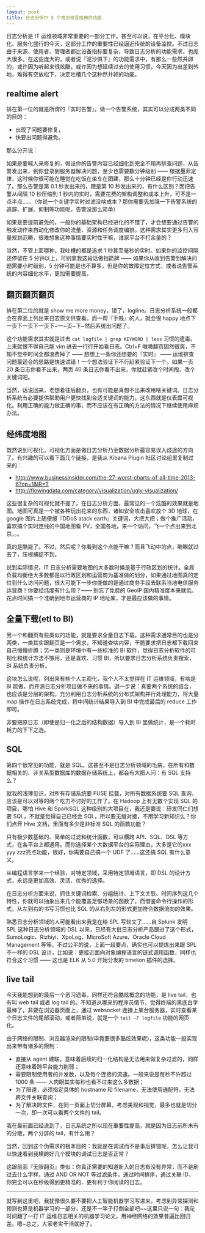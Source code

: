 ```yaml
---
layout: post
title: 日志分析中 5 个常见但没啥用的功能
---
```


日志分析是 IT 运维领域非常重要的一部分工作。甚至可以说，在平台化、模块化、服务化盛行的今天，这部分工作的重要性已经逼近传统的设备监控。不过日志由于来源、使用者、管理者都比设备指标要复杂，导致日志分析的功能需求，也庞大很多。在这些庞大的，或者说『泥沙俱下』的功能需求中，有那么一些然并卵的，或许因为听起来很炫酷，或许因为想延续过去的使用习惯，今天因为出差到外地，难得有空放松下，决定吐槽几个这种然并卵的功能。

## realtime alert

排在第一位的就是所谓的『实时告警』。做一个告警系统，其实可以分成两类不同的目的：

* 出现了问题要修复，
* 快要出问题得避免。

那么分开说：

如果是要喊人来修复的，假设你的告警内容已经细化到完全不用再排查问题，从告警发出来，到你登录到服务器解决问题，至少也需要数分钟级别 —— 根据墨菲定律，这时候你很可能在睡觉在吃饭在坐车在团建，那么十分钟已经是你行动迅速了。那么告警是第 0.1 秒发出来的，跟是第 10 秒发出来的，有什么区别？而把告警从间隔 10 秒压缩到 1 秒内的实时，需要花费的架构调整和成本上升，可不是一点半点……（你说一个关键字实时过滤没啥成本？那你需要先加强一下告警系统的追踪、扩展、抑制等功能呢，告警没那么简单）

如果是要提前避免的，一般你的基础架构已经进化的不错了，才会想要通过告警的触发动作来自动化修改你的流量、资源和任务调度编排。这种需求其实更多归入容量规划范畴，很难想象这种事情要实时性干嘛，谁家平台不打余量的？

当然，不管上面哪种，我吐槽的都是追求 1 秒甚至毫秒的实时。如果你的监控间隔还停留在 5 分钟以上，可别拿我这段话做挡箭牌 —— 如果你从收到告警到解决问题需要小时级别，5 分钟可能是也不算多，但是你的故障定位方式，或者说告警系统的内容细化水平，更加需要提高。

## 翻页翻页翻页

排在第二位的就是 show me more money，错了，logline。日志分析系统一般都会在界面上列出来日志原文供查看。而一帮『手贱』的人，就会很 happy 地点下一页下一页下一页下~一~页~下~然后系统出问题了。

这个功能需求其实就是过去 `cat logfile | grep KEYWORD | less` 习惯的遗毒。上来就恨不得自己能 vim 进去一行行开始看日志。Ctrl+F 嗷嗷翻页固然很爽，不知不觉中时间全都浪费掉了 —— 想想上一条你还想要的『实时』 —— 运维排查问题最适合的思路是快速试错！一个想法验证下不行赶紧验证下一个。如果一页 20 条日志你看不出来，两页 40 条日志你看不出来，你就赶紧改个时间段、改个关键词吧。

当然，话说回来，老想着往后翻页，也有可能是真想不出来改用啥关键词。日志分析系统有必要提供帮助用户更快找到合适关键词的能力。这东西就是仪表盘可视化。利用正确的能力做正确的事，而不应该在有正确的方法的情况下继续使用麻烦办法。

## 经纬度地图

既然说到可视化，可视化方面是做日志分析乃至数据分析最容易误入歧途的方向了。有兴趣的可以看下面几个链接，是我从 Kibana Plugin 社区讨论组里复制过来的：

* <http://www.businessinsider.com/the-27-worst-charts-of-all-time-2013-6?op=1&IR=T>
* <http://flowingdata.com/category/visualization/ugly-visualization/>

这些很复杂的可视化就不提了。在日志分析方面，最常见的一个炫酷的效果就是地图。地图可真是一个被各种玩出花来的东西，诸如安全攻击喜欢放个 3D 地球，在 google 图片上随便搜『DDoS atack earth』关键词，大把大把；做个推广活动，喜欢搞个实时连线的中国地图看 PV，全国各地，来一个访问，飞一个点出来到北京。。。

真的是酷毙了。不过，然后呢？你看到这个点能干嘛？而且飞动中的点，唰唰就过去了，压根捕捉不到。

说到实际情况，IT 日志分析需要地图的大多数时候是基于行政区划的统计。全局负载均衡绝大多数都是以行政区划和运营商为基准做的划分，如果通过地图真的定位到什么访问问题，很大可能下一步你能做的是通过商务手段去联系当地电信服务运营商！你要经纬度有什么用？—— 别忘了免费的 GeoIP 国内精准度本来就低。花点时间搞一个准确到地市运营商的 IP 地址库，才是最应该做的事情。

## 全量下载(etl to BI)

另一个和翻页有些类似的功能，就是要求全量日志下载。这种需求通常目的也是分两类，一类其实跟翻页是一个需求，不知道查啥内容，干脆要求把日志都下载回来自己慢慢折腾；另一类则是环境中有一些标准的 BI 软件，觉得日志分析软件的可视化和统计方法不够用，还是喜欢、习惯 BI，所以要求日志分析系统负责搜索，BI 系统负责分析。

这块怎么说呢，列出来有些个人主观化，我个人不太觉得在 IT 运维领域，有啥是 BI 能做，而开源日志分析项目做不来的事情。退一步说：真要两个系统的结合，也应该是分层的架构。充分利用日志分析系统的分布式架构并行处理能力，将大量 map 操作在日志系统完成，将中间统计结果导入到 BI 中完成最后的 reduce 工作即可。

非要把原日志（即使是归一化之后的结构数据）导入到 BI 里做统计，是一个耗时耗力的下下之选。

## SQL

第四个很常见的功能，就是 SQL。这甚至不是日志分析领域的毛病，在所有和数据相关的、非关系型数据库的数据存储系统上，都会有大把人问：有 SQL 支持么？

就我的浅薄见识，对所有存储系统要 FUSE 挂载，对所有数据系统要 SQL 查询，应该是可以对等的两个吃力不讨好的工作了。在 Hadoop 上有无数个实现 SQL 的项目，哪怕 Hive 和 SparkSQL 这种级别的大项目在，我还是要说：研发同仁们想要 SQL，不就是觉得自己已经会 SQL，所以要无缝对接，不用学习新知识么？你们点开 Hive 文档，里面有多少是非标准 SQL 的函数功能？

只有极少数基础的、简单的过滤和统计函数，可以横跨 API、SQL、DSL 等方式，在各平台上都通用。而你选择某个大数据平台的实际理由，大多是它的xxx yyy zzz亮点功能，很好，你需要自己搞一个 UDF 了……这还搞 SQL 有什么意义。

从编程语言学来一个经验，对特定领域，采用特定领域语言，即 DSL 的设计方式，永远是更加高效、灵活、优秀的选择。

在日志分析方面来说，抓住关键词检索、分组统计、上下文关联、时间序列这几个特性，你就可以抽象出来几个能覆盖足够场景的函数了，而借鉴命令行操作的形式，从左到右的书写习惯也比 SQL 的从右到左的形式更加符合数据流向的效果。

熟悉日志分析领域的人可能看出来我是在给 SPL 写软文了……自 Splunk 发明 SPL 这种日志分析领域的 DSL 以来，已经有大批日志分析产品跟进了这个形式，SumoLogic、Rizhiyi、XpoLog、MicroSoft Azure、Oracle Cloud Management 等等。不过公平的说，上面一段要点，确实也可以提炼出来跟 SPL 不一样的 DSL 设计，比如说：更接近面向对象编程语言的链式调用函数，同样也符合这个习惯 —— 这也是 ELK 从 5.0 开始分发的 timelion 插件的选择。

## live tail

今天我能想到的最后一个恶习遗毒，同样还符合酷炫概念的功能，是 live tail，也有叫 web tail 或者 log tail 的。不知道从哪来的程序员情节，觉得终端的黑底白字最棒了，非要在浏览器页面上，通过 websocket 连接上某台服务器，实时查看某个日志文件的尾部滚动。或者简单说，就是一个 `tail -F logfile` 功能的网页化。

由于网络的限制、浏览器渲染的限制(毕竟要很多酷炫效果呢)，这类功能一般实现出来带有诸多的限制：

* 直接从 agent 建联，意味着后续的归一化结构是无法用来做复杂过滤的，同样还意味着跨平台能力削弱；
* 需要限制使用者的并发数，以及每个连接的流速。一般来说是每秒不许超过 1000 条 —— 人肉眼其实每秒也看不过来这么多数据；
* 为了限速，必须指定具体的 hostname 和 filename，无法使用通配符，无法跨文件关联查询；
* 为了解决跨文件，在同一页面上切分屏幕，考虑美观和视觉，最多也就是切分一次，即一次可以看两个文件的 tail。

我在最前面已经说到了，日志系统之所以现在重要性提高，就是因为日志前所未有的分散，两个分屏的 tail，有什么用？

当然，回到这个伪需求的根本目的：我就是在调试而不是事后排错呢，怎么让我可以快速看到我横跨好几个模块的调试日志是否正常？

这跟前面『无限翻页』类似：你真正需要的知道新入的日志有没有异常，而不是刷过去什么字样。通过 AND OR NOT 等过滤条件，通过时间排序，通过关联 ID，你完全可以在秒级得到更精准的、更有利于你阅读的日志。

----------------

就写到这里吧，我犹豫很久要不要把人工智能机器学习写进来。考虑到异常探测和预测也算是机器学习的一部分，还是不一竿子打倒全部吧~~这里只说一句：我花时间翻了一打 IT 运维日志相关的机器学习论文，用神经网络的效果普遍比回归差。嗯~总之，大家老实干活就好了。
